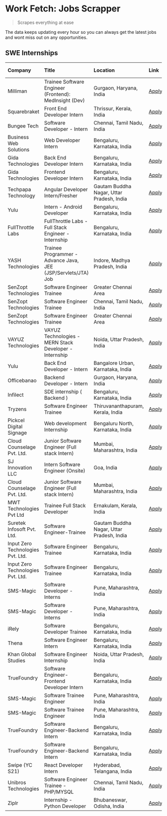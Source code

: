 # Work Fetch: Jobs Scrapper
> Scrapes everything at ease

The data keeps updating every hour so you can always get the latest jobs and wont miss out on any opportunities.

## SWE Internships
<!--START_SECTION:workfetch-->
| Company                           | Title                                                         | Location                                  | Link                                                                                                                                                                                                                                                                              | Date Posted   |
|:----------------------------------|:--------------------------------------------------------------|:------------------------------------------|:----------------------------------------------------------------------------------------------------------------------------------------------------------------------------------------------------------------------------------------------------------------------------------|:--------------|
| Milliman                          | Trainee Software Engineer (Frontend): MedInsight (Dev)        | Gurgaon, Haryana, India                   | [Apply](https://in.linkedin.com/jobs/view/trainee-software-engineer-frontend-medinsight-dev-at-milliman-3792874280?position=10&pageNum=0&refId=kdSU69p1lIb2LgmLByVfng%3D%3D&trackingId=94yP8i9tnR%2FgWuGe9bsJlA%3D%3D&trk=public_jobs_jserp-result_search-card)                   | 2024-03-01    |
| Squarebraket                      | Front End Developer Intern                                    | Thrissur, Kerala, India                   | [Apply](https://in.linkedin.com/jobs/view/front-end-developer-intern-at-squarebraket-3838541191?position=17&pageNum=0&refId=kdSU69p1lIb2LgmLByVfng%3D%3D&trackingId=oXVZaKP63cdjAQXAIT0Jlw%3D%3D&trk=public_jobs_jserp-result_search-card)                                        | 2024-02-29    |
| Bungee Tech                       | Software Developer - Intern                                   | Chennai, Tamil Nadu, India                | [Apply](https://in.linkedin.com/jobs/view/software-developer-intern-at-bungee-tech-3842220746?position=55&pageNum=0&refId=kdSU69p1lIb2LgmLByVfng%3D%3D&trackingId=OImpKpPsrhbxycHvPrjZLQ%3D%3D&trk=public_jobs_jserp-result_search-card)                                          | 2024-02-28    |
| Business Web Solutions            | Web Developer Intern                                          | Bengaluru, Karnataka, India               | [Apply](https://in.linkedin.com/jobs/view/web-developer-intern-at-business-web-solutions-3839906144?position=21&pageNum=0&refId=kdSU69p1lIb2LgmLByVfng%3D%3D&trackingId=h04Q7v5rZLIMxUrR0XB9vg%3D%3D&trk=public_jobs_jserp-result_search-card)                                    | 2024-02-26    |
| Gida Technologies                 | Back End Developer Intern                                     | Bengaluru, Karnataka, India               | [Apply](https://in.linkedin.com/jobs/view/back-end-developer-intern-at-gida-technologies-3836849295?position=54&pageNum=0&refId=kdSU69p1lIb2LgmLByVfng%3D%3D&trackingId=9rh8FALoxFD15s7ynQFzTg%3D%3D&trk=public_jobs_jserp-result_search-card)                                    | 2024-02-23    |
| Gida Technologies                 | Frontend Developer Intern                                     | Bengaluru, Karnataka, India               | [Apply](https://in.linkedin.com/jobs/view/frontend-developer-intern-at-gida-technologies-3836040945?position=16&pageNum=0&refId=kdSU69p1lIb2LgmLByVfng%3D%3D&trackingId=w02VbMiU1ppNMPFERcIxFA%3D%3D&trk=public_jobs_jserp-result_search-card)                                    | 2024-02-21    |
| Techpapa Technology               | Angular Developer Intern/Fresher                              | Gautam Buddha Nagar, Uttar Pradesh, India | [Apply](https://in.linkedin.com/jobs/view/angular-developer-intern-fresher-at-techpapa-technology-3834305862?position=50&pageNum=0&refId=kdSU69p1lIb2LgmLByVfng%3D%3D&trackingId=khKpqCSYm5QCIbTgxxbxfw%3D%3D&trk=public_jobs_jserp-result_search-card)                           | 2024-02-20    |
| Yulu                              | Intern - Android Developer                                    | Bengaluru, Karnataka, India               | [Apply](https://in.linkedin.com/jobs/view/intern-android-developer-at-yulu-3834459982?position=51&pageNum=0&refId=kdSU69p1lIb2LgmLByVfng%3D%3D&trackingId=CbptchSr3RfZRaTi%2FUddYg%3D%3D&trk=public_jobs_jserp-result_search-card)                                                | 2024-02-19    |
| FullThrottle Labs                 | FullThrottle Labs - Full Stack Engineer - Internship          | Bengaluru, Karnataka, India               | [Apply](https://in.linkedin.com/jobs/view/fullthrottle-labs-full-stack-engineer-internship-at-fullthrottle-labs-3829636016?position=49&pageNum=0&refId=kdSU69p1lIb2LgmLByVfng%3D%3D&trackingId=38s4txKZ8ziTjiB%2FJcr25w%3D%3D&trk=public_jobs_jserp-result_search-card)           | 2024-02-17    |
| YASH Technologies                 | Trainee Programmer - Advance Java, JEE (JSP/Servlets/JTA) Job | Indore, Madhya Pradesh, India             | [Apply](https://in.linkedin.com/jobs/view/trainee-programmer-advance-java-jee-jsp-servlets-jta-job-at-yash-technologies-3811759183?position=14&pageNum=0&refId=kdSU69p1lIb2LgmLByVfng%3D%3D&trackingId=Z1RH%2BhOOWRoq%2BVaz6LqdeQ%3D%3D&trk=public_jobs_jserp-result_search-card) | 2024-02-13    |
| SenZopt Technologies              | Software Engineer Trainee                                     | Greater Chennai Area                      | [Apply](https://in.linkedin.com/jobs/view/software-engineer-trainee-at-senzopt-technologies-3827688781?position=33&pageNum=0&refId=kdSU69p1lIb2LgmLByVfng%3D%3D&trackingId=YZZ2TShbI0zCW%2BwceEgTng%3D%3D&trk=public_jobs_jserp-result_search-card)                               | 2024-02-12    |
| SenZopt Technologies              | Software Engineer Trainee                                     | Chennai, Tamil Nadu, India                | [Apply](https://in.linkedin.com/jobs/view/software-engineer-trainee-at-senzopt-technologies-3827686880?position=44&pageNum=0&refId=kdSU69p1lIb2LgmLByVfng%3D%3D&trackingId=g03dl%2FH1Fo0jjlG1JEUmbw%3D%3D&trk=public_jobs_jserp-result_search-card)                               | 2024-02-12    |
| SenZopt Technologies              | Software Engineer Trainee                                     | Greater Chennai Area                      | [Apply](https://in.linkedin.com/jobs/view/software-engineer-trainee-at-senzopt-technologies-3827688781?position=8&pageNum=2&refId=3kYeKNSfUabhe27Bu42V5Q%3D%3D&trackingId=0hx70SqY1MOd7hDHLIg%2FJg%3D%3D&trk=public_jobs_jserp-result_search-card)                                | 2024-02-12    |
| VAYUZ Technologies                | VAYUZ Technologies - MERN Stack Developer - Internship        | Noida, Uttar Pradesh, India               | [Apply](https://in.linkedin.com/jobs/view/vayuz-technologies-mern-stack-developer-internship-at-vayuz-technologies-3822619356?position=52&pageNum=0&refId=kdSU69p1lIb2LgmLByVfng%3D%3D&trackingId=riRHFAiQuTyzTOislAue0w%3D%3D&trk=public_jobs_jserp-result_search-card)          | 2024-02-10    |
| Yulu                              | Back End Developer - Intern                                   | Bangalore Urban, Karnataka, India         | [Apply](https://in.linkedin.com/jobs/view/back-end-developer-intern-at-yulu-3821682220?position=6&pageNum=0&refId=kdSU69p1lIb2LgmLByVfng%3D%3D&trackingId=WVVJ%2BmRR1Yfq0zokIg6BmQ%3D%3D&trk=public_jobs_jserp-result_search-card)                                                | 2024-02-04    |
| Officebanao                       | Backend Developer - Intern                                    | Gurgaon, Haryana, India                   | [Apply](https://in.linkedin.com/jobs/view/backend-developer-intern-at-officebanao-3814263731?position=24&pageNum=0&refId=kdSU69p1lIb2LgmLByVfng%3D%3D&trackingId=uMaR%2Fpb0Jc49xYfw5yymtA%3D%3D&trk=public_jobs_jserp-result_search-card)                                         | 2024-01-31    |
| Infilect                          | SDE internship ( Backend )                                    | Bengaluru, Karnataka, India               | [Apply](https://in.linkedin.com/jobs/view/sde-internship-backend-at-infilect-3815120558?position=25&pageNum=0&refId=kdSU69p1lIb2LgmLByVfng%3D%3D&trackingId=lpTckvI%2B%2BFzCZ4icZsJQ7w%3D%3D&trk=public_jobs_jserp-result_search-card)                                            | 2024-01-25    |
| Tryzens                           | Software Engineer Trainee                                     | Thiruvananthapuram, Kerala, India         | [Apply](https://in.linkedin.com/jobs/view/software-engineer-trainee-at-tryzens-3809363491?position=37&pageNum=0&refId=kdSU69p1lIb2LgmLByVfng%3D%3D&trackingId=N4z8VujY%2BIExe2RLbka1Og%3D%3D&trk=public_jobs_jserp-result_search-card)                                            | 2024-01-18    |
| Pickcel Digital Signage           | Web development Internship                                    | Bengaluru North, Karnataka, India         | [Apply](https://in.linkedin.com/jobs/view/web-development-internship-at-pickcel-digital-signage-3826062393?position=58&pageNum=0&refId=kdSU69p1lIb2LgmLByVfng%3D%3D&trackingId=GhHttwhCtg740tOeoIyicg%3D%3D&trk=public_jobs_jserp-result_search-card)                             | 2024-01-15    |
| Cloud Counselage Pvt. Ltd.        | Junior Software Engineer (Full stack Intern)                  | Mumbai, Maharashtra, India                | [Apply](https://in.linkedin.com/jobs/view/junior-software-engineer-full-stack-intern-at-cloud-counselage-pvt-ltd-3803132814?position=26&pageNum=0&refId=kdSU69p1lIb2LgmLByVfng%3D%3D&trackingId=fnhgkpHZzbFwDu%2FyTVe%2FxA%3D%3D&trk=public_jobs_jserp-result_search-card)        | 2024-01-11    |
| SJ Innovation LLC                 | Intern Software Engineer (Onsite)                             | Goa, India                                | [Apply](https://in.linkedin.com/jobs/view/intern-software-engineer-onsite-at-sj-innovation-llc-3799959011?position=40&pageNum=0&refId=kdSU69p1lIb2LgmLByVfng%3D%3D&trackingId=kgunVxgA6CyJ04qPNlpkYA%3D%3D&trk=public_jobs_jserp-result_search-card)                              | 2024-01-11    |
| Cloud Counselage Pvt. Ltd.        | Junior Software Engineer (Full stack Intern)                  | Mumbai, Maharashtra, India                | [Apply](https://in.linkedin.com/jobs/view/junior-software-engineer-full-stack-intern-at-cloud-counselage-pvt-ltd-3803132814?position=1&pageNum=2&refId=3kYeKNSfUabhe27Bu42V5Q%3D%3D&trackingId=cpc2h1AJ1QOOcMSJCnEBaA%3D%3D&trk=public_jobs_jserp-result_search-card)             | 2024-01-11    |
| MWT Technologies Pvt Ltd          | Trainee Full Stack Developer                                  | Ernakulam, Kerala, India                  | [Apply](https://in.linkedin.com/jobs/view/trainee-full-stack-developer-at-mwt-technologies-pvt-ltd-3800921715?position=4&pageNum=0&refId=kdSU69p1lIb2LgmLByVfng%3D%3D&trackingId=eISYqrO%2BBg1%2BdGIq%2BZWumw%3D%3D&trk=public_jobs_jserp-result_search-card)                     | 2024-01-09    |
| Suretek Infosoft Pvt. Ltd.        | Software Engineer-Trainee                                     | Gautam Buddha Nagar, Uttar Pradesh, India | [Apply](https://in.linkedin.com/jobs/view/software-engineer-trainee-at-suretek-infosoft-pvt-ltd-3800934643?position=18&pageNum=0&refId=kdSU69p1lIb2LgmLByVfng%3D%3D&trackingId=xaQyHsn3EANrbCJN%2BKfD5A%3D%3D&trk=public_jobs_jserp-result_search-card)                           | 2024-01-09    |
| Input Zero Technologies Pvt. Ltd. | Software Engineer Trainee                                     | Bengaluru, Karnataka, India               | [Apply](https://in.linkedin.com/jobs/view/software-engineer-trainee-at-input-zero-technologies-pvt-ltd-3800927643?position=32&pageNum=0&refId=kdSU69p1lIb2LgmLByVfng%3D%3D&trackingId=W6FnR1NKYgYSJZS1sHnvsw%3D%3D&trk=public_jobs_jserp-result_search-card)                      | 2024-01-09    |
| Input Zero Technologies Pvt. Ltd. | Software Engineer Trainee                                     | Bengaluru, Karnataka, India               | [Apply](https://in.linkedin.com/jobs/view/software-engineer-trainee-at-input-zero-technologies-pvt-ltd-3800927643?position=7&pageNum=2&refId=3kYeKNSfUabhe27Bu42V5Q%3D%3D&trackingId=IrZh3sBNtNa%2FfQbFG8gw4w%3D%3D&trk=public_jobs_jserp-result_search-card)                     | 2024-01-09    |
| SMS-Magic                         | Software Developer -Interns                                   | Pune, Maharashtra, India                  | [Apply](https://in.linkedin.com/jobs/view/software-developer-interns-at-sms-magic-3799485343?position=34&pageNum=0&refId=kdSU69p1lIb2LgmLByVfng%3D%3D&trackingId=Un1da4oo1kZYUyCSp6JsxQ%3D%3D&trk=public_jobs_jserp-result_search-card)                                           | 2024-01-05    |
| SMS-Magic                         | Software Developer -Interns                                   | Pune, Maharashtra, India                  | [Apply](https://in.linkedin.com/jobs/view/software-developer-interns-at-sms-magic-3799485343?position=9&pageNum=2&refId=3kYeKNSfUabhe27Bu42V5Q%3D%3D&trackingId=1TLRrQebLQhUesRH9mPlog%3D%3D&trk=public_jobs_jserp-result_search-card)                                            | 2024-01-05    |
| iRely                             | Software Developer Trainee                                    | Bengaluru, Karnataka, India               | [Apply](https://in.linkedin.com/jobs/view/software-developer-trainee-at-irely-3801577534?position=9&pageNum=0&refId=kdSU69p1lIb2LgmLByVfng%3D%3D&trackingId=0ZnttYOmMhgAzlS8vqovEQ%3D%3D&trk=public_jobs_jserp-result_search-card)                                                | 2023-12-22    |
| Thena                             | Software Engineer Intern                                      | Bengaluru, Karnataka, India               | [Apply](https://in.linkedin.com/jobs/view/software-engineer-intern-at-thena-3778731751?position=12&pageNum=0&refId=kdSU69p1lIb2LgmLByVfng%3D%3D&trackingId=0s4UqxjHCzlqmvHPyCLAIA%3D%3D&trk=public_jobs_jserp-result_search-card)                                                 | 2023-12-05    |
| Khan Global Studies               | Software Engineer Internship                                  | Noida, Uttar Pradesh, India               | [Apply](https://in.linkedin.com/jobs/view/software-engineer-internship-at-khan-global-studies-3766942197?position=47&pageNum=0&refId=kdSU69p1lIb2LgmLByVfng%3D%3D&trackingId=YLjoj5ec7uNuPOJs4fM60w%3D%3D&trk=public_jobs_jserp-result_search-card)                               | 2023-11-27    |
| TrueFoundry                       | Software Engineer- Frontend Developer Intern                  | Bengaluru, Karnataka, India               | [Apply](https://in.linkedin.com/jobs/view/software-engineer-frontend-developer-intern-at-truefoundry-3790095058?position=11&pageNum=0&refId=kdSU69p1lIb2LgmLByVfng%3D%3D&trackingId=a%2FRufCCT1l35AnR%2BLdNa3g%3D%3D&trk=public_jobs_jserp-result_search-card)                    | 2023-11-24    |
| SMS-Magic                         | Software Trainee Engineer                                     | Pune, Maharashtra, India                  | [Apply](https://in.linkedin.com/jobs/view/software-trainee-engineer-at-sms-magic-3761409781?position=28&pageNum=0&refId=kdSU69p1lIb2LgmLByVfng%3D%3D&trackingId=9w8tkZ2%2Blu8ws7Dzv7kqBg%3D%3D&trk=public_jobs_jserp-result_search-card)                                          | 2023-11-16    |
| SMS-Magic                         | Software Trainee Engineer                                     | Pune, Maharashtra, India                  | [Apply](https://in.linkedin.com/jobs/view/software-trainee-engineer-at-sms-magic-3761409781?position=3&pageNum=2&refId=3kYeKNSfUabhe27Bu42V5Q%3D%3D&trackingId=L7zHOuICf7y6hUhEkcijvg%3D%3D&trk=public_jobs_jserp-result_search-card)                                             | 2023-11-16    |
| TrueFoundry                       | Software Engineer-Backend Intern                              | Bengaluru, Karnataka, India               | [Apply](https://in.linkedin.com/jobs/view/software-engineer-backend-intern-at-truefoundry-3779508170?position=31&pageNum=0&refId=kdSU69p1lIb2LgmLByVfng%3D%3D&trackingId=0RZaIjmug6aBTRNpqfH10Q%3D%3D&trk=public_jobs_jserp-result_search-card)                                   | 2023-11-10    |
| TrueFoundry                       | Software Engineer-Backend Intern                              | Bengaluru, Karnataka, India               | [Apply](https://in.linkedin.com/jobs/view/software-engineer-backend-intern-at-truefoundry-3779508170?position=6&pageNum=2&refId=3kYeKNSfUabhe27Bu42V5Q%3D%3D&trackingId=3bshryiyYfcJgTZ0%2Fd7P8w%3D%3D&trk=public_jobs_jserp-result_search-card)                                  | 2023-11-10    |
| Swipe (YC S21)                    | React Developer Intern                                        | Hyderabad, Telangana, India               | [Apply](https://in.linkedin.com/jobs/view/react-developer-intern-at-swipe-yc-s21-3737600089?position=13&pageNum=0&refId=kdSU69p1lIb2LgmLByVfng%3D%3D&trackingId=DsPzvpMFY3gNdOmvY0sU9Q%3D%3D&trk=public_jobs_jserp-result_search-card)                                            | 2023-10-13    |
| Unibros Technologies              | Software Engineer Trainee - PHP/MYSQL                         | Chennai, Tamil Nadu, India                | [Apply](https://in.linkedin.com/jobs/view/software-engineer-trainee-php-mysql-at-unibros-technologies-3656599241?position=36&pageNum=0&refId=kdSU69p1lIb2LgmLByVfng%3D%3D&trackingId=%2FMS2MH9aMcn1EARw2qo5yA%3D%3D&trk=public_jobs_jserp-result_search-card)                     | 2023-06-12    |
| Ziplr                             | Internship - Python Developer                                 | Bhubaneswar, Odisha, India                | [Apply](https://in.linkedin.com/jobs/view/internship-python-developer-at-ziplr-3645677592?position=57&pageNum=0&refId=kdSU69p1lIb2LgmLByVfng%3D%3D&trackingId=F8FFl7mQMZRXJdRcZhvLFA%3D%3D&trk=public_jobs_jserp-result_search-card)                                              | 2023-06-02    |
<!--END_SECTION:workfetch-->
